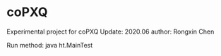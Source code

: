 # coPXQ
Experimental project  for coPXQ
  Update: 2020.06
  author: Rongxin Chen
  
 Run method:
 java ht.MainTest
